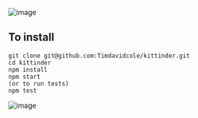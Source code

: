 ![image](https://user-images.githubusercontent.com/45185594/75502812-d67d7200-59cb-11ea-9474-e2a3d3da1cb2.png)

## To install

```
git clone git@github.com:Timdavidcole/kittinder.git
cd kittinder
npm install
npm start
(or to run tests)
npm test
```

![image](https://user-images.githubusercontent.com/45185594/75502737-a635d380-59cb-11ea-95f3-ba042775976b.png)
